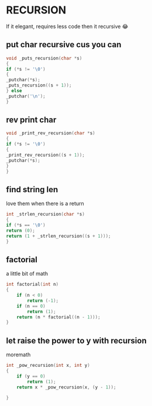 # RECURSION

If it elegant, requires less code then it recursive 😂


## put char recursive cus you can

```C
void _puts_recursion(char *s)
{
if (*s != '\0')
{
_putchar(*s);
_puts_recursion((s + 1));
} else
_putchar('\n'); 
}
```

## rev print char

```C
void _print_rev_recursion(char *s)
{
if (*s != '\0')
{
_print_rev_recursion((s + 1));
_putchar(*s);
}
}
```

## find string len

love them when there is a return 
```c
int _strlen_recursion(char *s)
{
if (*s == '\0')
return (0);
return (1 + _strlen_recursion((s + 1)));
}
```
## factorial

a little bit of math
```c
int factorial(int n)
{
	if (n < 0)
		return (-1);
	if (n == 0)
		return (1);
	return (n * factorial((n - 1)));
}
```
## let raise the power to y with recursion

moremath
```c
int _pow_recursion(int x, int y)
{
	if (y == 0)
		return (1);
	return x * _pow_recursion(x, (y - 1));
		 
}


